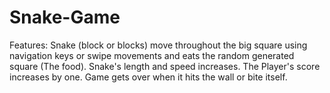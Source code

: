 # Snake-Game
Features: Snake (block or blocks) move throughout the big square using navigation keys or swipe movements and
eats the random generated square (The food). Snake's length and speed increases. The Player's score increases by
one. Game gets over when it hits the wall or bite itself.

